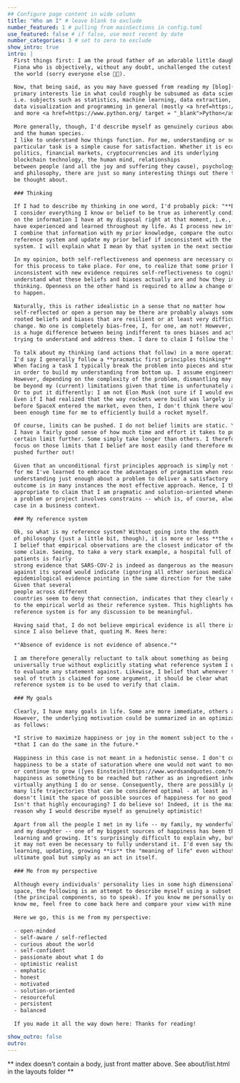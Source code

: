 ```yaml
---
## Configure page content in wide column
title: "Who am I" # leave blank to exclude
number_featured: 1 # pulling from mainSections in config.toml
use_featured: false # if false, use most recent by date
number_categories: 3 # set to zero to exclude
show_intro: true
intro: | 
  First things first: I am the proud father of an adorable little daughter named 
  Fiona who is objectively, without any doubt, unchallenged the cutest baby in 
  the world (sorry everyone else 🤷😉).  

  Now, that being said, as you may have guessed from reading my [blog](/blog), my 
  primary interests lie in what could roughly be subsumed as data science, 
  i.e. subjects such as statistics, machine learning, data extraction,
  data visualization and programming in general (mostly <a href=https://www.r-project.org/about.html target = "_blank">R</a> but recently more 
  and more <a href=https://www.python.org/ target = "_blank">Python</a>). 
  
  More generally, though, I'd describe myself as genuinely curious about the world
  and the human species. 
  I like to understand how things function. For me, understanding or solving a 
  particular task is a simple cause for satisfaction. Whether it is economics, 
  politics, financial markets, cryptocurrencies and its underlying 
  blockchain technology, the human mind, relationships 
  between people (and all the joy and suffering they cause), psychology, sociology,
  and philosophy, there are just so many interesting things out there to 
  be thought about.
  
  ### Thinking
  
  If I had to describe my thinking in one word, I'd probably pick: "**Bayesian**". 
  I consider everything I know or belief to be true as inherently conditional 
  on the information I have at my disposal right at that moment, i.e., what I 
  have experienced and learned throughout my life. As I process new information 
  I combine that information with my prior knowledge, compare the outcome to my 
  reference system and update my prior belief if inconsistent with the reference 
  system. I will explain what I mean by that system in the next section below.
  
  In my opinion, both self-reflectiveness and openness are necessary conditions 
  for this process to take place. For one, to realize that some prior belief is
  inconsistent with new evidence requires self-reflectiveness to cognitively
  understand what these beliefs and biases actually are and how they influence ones
  thinking. Openness on the other hand is required to allow a change of beliefs 
  to happen. 
  
  Naturally, this is rather idealistic in a sense that no matter how 
  self-reflected or open a person may be there are probably always some deeply 
  rooted beliefs and biases that are resilient or at least very difficult to
  change. No one is completely bias-free, I, for one, am not! However, there 
  is a huge difference between being indifferent to ones biases and actively 
  trying to understand and address them. I dare to claim I follow the latter.
  
  To talk about my thinking (and actions that follow) in a more operational sense,
  I'd say I generally follow a **pracmatic first principles thinking** approach.
  When facing a task I typically break the problem into pieces and study them
  in order to build my understanding from bottom up. I assume engineers can relate here.
  However, depending on the complexity of the problem, dismantling may just
  be beyond my (current) limitations given that time is unfortunately a scarce resource.
  Or to put it differently: I am not Elon Musk (not sure if I would even want to be 😬).
  Even if I had realized that the way rockets were build was largely inefficient 
  before SpaceX entered the market, even then, I don't think there would have 
  been enough time for me to efficiently build a rocket myself. 
  
  Of course, limits can be pushed. I do not belief limits are static. Yet, I belief
  I have a fairly good sense of how much time and effort it takes to push a
  certain limit further. Some simply take longer than others. I therefore tend to
  focus on those limits that I belief are most easily (and therefore most effectively)
  pushed further out! 
  
  Given that an unconditional first principles approach is simply not feasible 
  for me I've learned to embrace the advantages of pragmatism when resources are scarce:
  understanding just enough about a problem to deliver a satisfactory
  outcome is in many instances the most effective approach. Hence, I think it's 
  appropriate to claim that I am pragmatic and solution-oriented whenever
  a problem or project involves constrains -- which is, of course, always the
  case in a business context.
  
  ### My reference system
  
  Ok, so what is my reference system? Without going into the depth 
  of philosophy (just a little bit, though), it is more or less **the empirical world**.
  I belief that empirical observations are the closest indicator of the truth of
  some claim. Seeing, to take a very stark example, a hospital full of Covid-19 
  patients is fairly 
  strong evidence that SARS-COV-2 is indeed as dangerous as the measures taken 
  against its spread would indicate (ignoring all other serious medical or 
  epidemiological evidence pointing in the same direction for the sake of argument). 
  Given that several 
  people across different
  countries seem to deny that connection, indicates that they clearly do not refer
  to the empirical world as their reference system. This highlights how crucial a common
  reference system is for any discussion to be meaningful. 
  
  Having said that, I do not believe empirical evidence is all there is to this world, 
  since I also believe that, quoting M. Rees here: 
  
  *"Absence of evidence is not evidence of absence."*
  
  I am therefore generally reluctant to talk about something as being 
  universally true without explicitly stating what reference system I use 
  to evaluate any statement against. Likewise, I belief that whenever the 
  seal of truth is claimed for some argument, it should be clear what 
  reference system is to be used to verify that claim.
  
  ### My goals
  
  Clearly, I have many goals in life. Some are more immediate, others are more long-term.
  However, the underlying motivation could be summarized in an optimization problem 
  as follows:
  
  *I strive to maximize happiness or joy in the moment subject to the constraint* 
  *that I can do the same in the future.*
  
  Happiness in this case is not meant in a hedonistic sense. I don't consider
  happiness to be a state of saturation where one would not want to move, learn
  or continue to grow ([yes Einstein](https://www.wordsandquotes.com/text/happy-as-a-pig-albert-einstein), I disagree!). In fact, I don't even consider
  happiness as something to be reached but rather as an ingredient inherent in
  virtually anything I do or sense. Consequently, there are possibly infinitely
  many life trajectories that can be considered optimal - at least as long as one
  doesn't limit the space of possible sources of happiness for no good reason. 
  Isn't that highly encouraging? I do believe so! Indeed, it is the main 
  reason why I would describe myself as genuinely optimistic!
  
  Apart from all the people I met in my life -- my family, my wonderful wife 
  and my daughter -- one of my biggest sources of happiness has been the act of 
  learning and growing. It's surprisingly difficult to explain why, but I guess 
  it may not even be necessary to fully understand it. I'd even say that, for me, 
  learning, updating, growing **is** the "meaning of life" even without some 
  ultimate goal but simply as an act in itself.
  
  ### Me from my perspective
  
  Although every individuals' personality lies in some high dimensional character
  space, the following is an attempt to describe myself using a subset of these
  (the principal components, so to speak). If you know me personally or ever get to
  know me, feel free to come back here and compare your view with mine ☺.
  
  Here we go, this is me from my perspective:
  
  - open-minded
  - self-aware / self-reflected
  - curious about the world
  - self-confident
  - passionate about what I do
  - optimistic realist
  - emphatic
  - honest
  - motivated
  - solution-oriented
  - resourceful
  - persistent
  - balanced
  
  If you made it all the way down here: Thanks for reading!

show_outro: false
outro:
---
```


** index doesn't contain a body, just front matter above.
See about/list.html in the layouts folder **